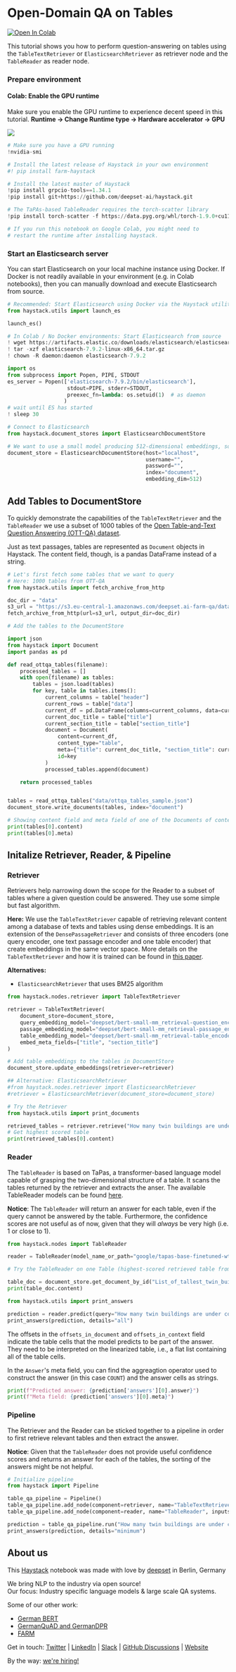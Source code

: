 <!---
title: "Tutorial 15"
metaTitle: "TableQA Tutorial"
metaDescription: ""
slug: "/docs/tutorial15"
date: "2021-10-28"
id: "tutorial15md"
--->

# Open-Domain QA on Tables
[![Open In Colab](https://colab.research.google.com/assets/colab-badge.svg)](https://colab.research.google.com/github/deepset-ai/haystack/blob/master/tutorials/Tutorial15_TableQA.ipynb)

This tutorial shows you how to perform question-answering on tables using the `TableTextRetriever` or `ElasticsearchRetriever` as retriever node and the `TableReader` as reader node.

### Prepare environment

#### Colab: Enable the GPU runtime
Make sure you enable the GPU runtime to experience decent speed in this tutorial.
**Runtime -> Change Runtime type -> Hardware accelerator -> GPU**

<img src="https://raw.githubusercontent.com/deepset-ai/haystack/master/docs/_src/img/colab_gpu_runtime.jpg">


```python
# Make sure you have a GPU running
!nvidia-smi
```


```python
# Install the latest release of Haystack in your own environment 
#! pip install farm-haystack

# Install the latest master of Haystack
!pip install grpcio-tools==1.34.1
!pip install git+https://github.com/deepset-ai/haystack.git

# The TaPAs-based TableReader requires the torch-scatter library
!pip install torch-scatter -f https://data.pyg.org/whl/torch-1.9.0+cu111.html

# If you run this notebook on Google Colab, you might need to
# restart the runtime after installing haystack.
```

### Start an Elasticsearch server
You can start Elasticsearch on your local machine instance using Docker. If Docker is not readily available in your environment (e.g. in Colab notebooks), then you can manually download and execute Elasticsearch from source.


```python
# Recommended: Start Elasticsearch using Docker via the Haystack utility function
from haystack.utils import launch_es

launch_es()
```


```python
# In Colab / No Docker environments: Start Elasticsearch from source
! wget https://artifacts.elastic.co/downloads/elasticsearch/elasticsearch-7.9.2-linux-x86_64.tar.gz -q
! tar -xzf elasticsearch-7.9.2-linux-x86_64.tar.gz
! chown -R daemon:daemon elasticsearch-7.9.2

import os
from subprocess import Popen, PIPE, STDOUT
es_server = Popen(['elasticsearch-7.9.2/bin/elasticsearch'],
                   stdout=PIPE, stderr=STDOUT,
                   preexec_fn=lambda: os.setuid(1)  # as daemon
                  )
# wait until ES has started
! sleep 30
```


```python
# Connect to Elasticsearch
from haystack.document_stores import ElasticsearchDocumentStore

# We want to use a small model producing 512-dimensional embeddings, so we need to set embedding_dim to 512
document_store = ElasticsearchDocumentStore(host="localhost",
                                            username="",
                                            password="",
                                            index="document",
                                            embedding_dim=512)
```

## Add Tables to DocumentStore
To quickly demonstrate the capabilities of the `TableTextRetriever` and the `TableReader` we use a subset of 1000 tables of the [Open Table-and-Text Question Answering (OTT-QA) dataset](https://github.com/wenhuchen/OTT-QA).

Just as text passages, tables are represented as `Document` objects in Haystack. The content field, though, is a pandas DataFrame instead of a string.


```python
# Let's first fetch some tables that we want to query
# Here: 1000 tables from OTT-QA
from haystack.utils import fetch_archive_from_http

doc_dir = "data"
s3_url = "https://s3.eu-central-1.amazonaws.com/deepset.ai-farm-qa/datasets/documents/ottqa_tables_sample.json.zip"
fetch_archive_from_http(url=s3_url, output_dir=doc_dir)
```


```python
# Add the tables to the DocumentStore

import json
from haystack import Document
import pandas as pd

def read_ottqa_tables(filename):
    processed_tables = []
    with open(filename) as tables:
        tables = json.load(tables)
        for key, table in tables.items():
            current_columns = table["header"]
            current_rows = table["data"]
            current_df = pd.DataFrame(columns=current_columns, data=current_rows)
            current_doc_title = table["title"]
            current_section_title = table["section_title"]
            document = Document(
                content=current_df,
                content_type="table",
                meta={"title": current_doc_title, "section_title": current_section_title},
                id=key
            )
            processed_tables.append(document)

    return processed_tables


tables = read_ottqa_tables("data/ottqa_tables_sample.json")
document_store.write_documents(tables, index="document")

# Showing content field and meta field of one of the Documents of content_type 'table'
print(tables[0].content)
print(tables[0].meta)
```

## Initalize Retriever, Reader, & Pipeline

### Retriever

Retrievers help narrowing down the scope for the Reader to a subset of tables where a given question could be answered.
They use some simple but fast algorithm.

**Here:** We use the `TableTextRetriever` capable of retrieving relevant content among a database
of texts and tables using dense embeddings. It is an extension of the `DensePassageRetriever` and consists of three encoders (one query encoder, one text passage encoder and one table encoder) that create embeddings in the same vector space. More details on the `TableTextRetriever` and how it is trained can be found in [this paper](https://arxiv.org/abs/2108.04049).

**Alternatives:**

- `ElasticsearchRetriever` that uses BM25 algorithm



```python
from haystack.nodes.retriever import TableTextRetriever

retriever = TableTextRetriever(
    document_store=document_store,
    query_embedding_model="deepset/bert-small-mm_retrieval-question_encoder",
    passage_embedding_model="deepset/bert-small-mm_retrieval-passage_encoder",
    table_embedding_model="deepset/bert-small-mm_retrieval-table_encoder",
    embed_meta_fields=["title", "section_title"]
)
```


```python
# Add table embeddings to the tables in DocumentStore
document_store.update_embeddings(retriever=retriever)
```


```python
## Alternative: ElasticsearchRetriever
#from haystack.nodes.retriever import ElasticsearchRetriever
#retriever = ElasticsearchRetriever(document_store=document_store)
```


```python
# Try the Retriever
from haystack.utils import print_documents

retrieved_tables = retriever.retrieve("How many twin buildings are under construction?", top_k=5)
# Get highest scored table
print(retrieved_tables[0].content)
```

### Reader
The `TableReader` is based on TaPas, a transformer-based language model capable of grasping the two-dimensional structure of a table. It scans the tables returned by the retriever and extracts the anser. The available TableReader models can be found [here](https://huggingface.co/models?pipeline_tag=table-question-answering&sort=downloads).

**Notice**: The `TableReader` will return an answer for each table, even if the query cannot be answered by the table. Furthermore, the confidence scores are not useful as of now, given that they will *always* be very high (i.e. 1 or close to 1).


```python
from haystack.nodes import TableReader

reader = TableReader(model_name_or_path="google/tapas-base-finetuned-wtq", max_seq_len=512)
```


```python
# Try the TableReader on one Table (highest-scored retrieved table from previous section)

table_doc = document_store.get_document_by_id("List_of_tallest_twin_buildings_and_structures_in_the_world_1")
print(table_doc.content)
```


```python
from haystack.utils import print_answers

prediction = reader.predict(query="How many twin buildings are under construction?", documents=[table_doc])
print_answers(prediction, details="all")
```

The offsets in the `offsets_in_document` and `offsets_in_context` field indicate the table cells that the model predicts to be part of the answer. They need to be interpreted on the linearized table, i.e., a flat list containing all of the table cells.

In the `Answer`'s meta field, you can find the aggreagtion operator used to construct the answer (in this case `COUNT`) and the answer cells as strings.


```python
print(f"Predicted answer: {prediction['answers'][0].answer}")
print(f"Meta field: {prediction['answers'][0].meta}")
```

### Pipeline
The Retriever and the Reader can be sticked together to a pipeline in order to first retrieve relevant tables and then extract the answer.

**Notice**: Given that the `TableReader` does not provide useful confidence scores and returns an answer for each of the tables, the sorting of the answers might be not helpful.


```python
# Initialize pipeline
from haystack import Pipeline

table_qa_pipeline = Pipeline()
table_qa_pipeline.add_node(component=retriever, name="TableTextRetriever", inputs=["Query"])
table_qa_pipeline.add_node(component=reader, name="TableReader", inputs=["TableTextRetriever"])
```


```python
prediction = table_qa_pipeline.run("How many twin buildings are under construction?")
print_answers(prediction, details="minimum")
```

## About us

This [Haystack](https://github.com/deepset-ai/haystack/) notebook was made with love by [deepset](https://deepset.ai/) in Berlin, Germany

We bring NLP to the industry via open source!  
Our focus: Industry specific language models & large scale QA systems.  
  
Some of our other work: 
- [German BERT](https://deepset.ai/german-bert)
- [GermanQuAD and GermanDPR](https://deepset.ai/germanquad)
- [FARM](https://github.com/deepset-ai/FARM)

Get in touch:
[Twitter](https://twitter.com/deepset_ai) | [LinkedIn](https://www.linkedin.com/company/deepset-ai/) | [Slack](https://haystack.deepset.ai/community/join) | [GitHub Discussions](https://github.com/deepset-ai/haystack/discussions) | [Website](https://deepset.ai)

By the way: [we're hiring!](https://www.deepset.ai/jobs)

